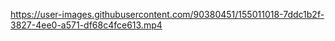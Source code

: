 https://user-images.githubusercontent.com/90380451/155011018-7ddc1b2f-3827-4ee0-a571-df68c4fce613.mp4
